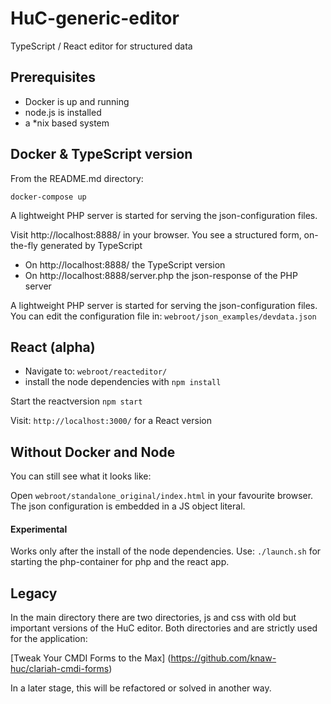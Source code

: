 # HuC-generic-editor

TypeScript / React editor for structured data

## Prerequisites

* Docker is up and running
* node.js is installed
* a *nix based system

##  Docker & TypeScript version

From the README.md directory:

 ```docker-compose up```

A lightweight PHP server is started for serving the json-configuration files. 

Visit http://localhost:8888/  in your browser. 
You see a structured form, on-the-fly generated by TypeScript

* On http://localhost:8888/ the TypeScript version
* On http://localhost:8888/server.php the json-response of the PHP server


A lightweight PHP server is started for serving the json-configuration files. 
You can edit the configuration file in:
```webroot/json_examples/devdata.json```
 
## React (alpha)

- Navigate to: ```webroot/reacteditor/```
- install the node dependencies with ```npm install```

Start the reactversion ```npm start```

Visit: ```http://localhost:3000/```
for a React version

## Without Docker and Node

You can still see what it looks like:

Open  ```webroot/standalone_original/index.html``` in your favourite browser.
The json configuration is embedded in a JS object literal.

#### Experimental
Works only after the install of the node dependencies.
Use:
```./launch.sh```
for starting the php-container for php and the react app.

## Legacy

In the main directory there are two directories, js and css with old but important versions of the HuC editor.
Both directories and  are strictly used for the application:

[Tweak Your CMDI Forms to the Max] (https://github.com/knaw-huc/clariah-cmdi-forms)

In a later stage, this will be refactored or solved in another way.
